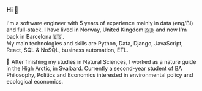 ### Hi 👋

I'm a software engineer with 5 years of experience mainly in data (eng/BI) and full-stack. I have lived in Norway, United Kingdom :uk: and now I'm back in Barcelona :es:.  
My main technologies and skills are Python, Data, Django, JavaScript, React, SQL & NoSQL, business automation, ETL.

    
🌱 After finishing my studies in Natural Sciences, I worked as a nature guide in the High Arctic, in Svalbard. Currently a second-year student of BA Philosophy, Politics and Economics interested in environmental policy and ecological economics.

<!--
**annaviper/annaviper** is a ✨ _special_ ✨ repository because its `README.md` (this file) appears on your GitHub profile.

Here are some ideas to get you started:

- 🔭 I’m currently working on ...
- 🌱 I’m currently learning ...
- 👯 I’m looking to collaborate on ...
- 🤔 I’m looking for help with ...
- 💬 Ask me about ...
- 📫 How to reach me: ...
-->
